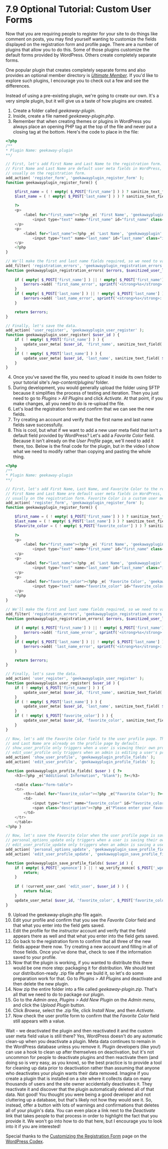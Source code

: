 # 7.9 Optional Tutorial: Custom User Forms

Now that you are requiring people to register for your site to do things like comment on posts, you may find yourself wanting to customize the fields displayed on the registration form and profile page. There are a number of plugins that allow you to do this. Some of those plugins customize the default forms provided by WordPress. Others create completely separate forms.

One popular plugin that creates completely separate forms and also provides an optional member directory is [_Ultimate Member_](https://ultimatemember.com/). If you'd like to explore such plugins, I encourage you to check out a few and see the differences.

Instead of using a pre-existing plugin, we're going to create our own. It's a very simple plugin, but it will give us a taste of how plugins are created.

1. Create a folder called _geekaway-plugin_.
2. Inside, create a file named _geekaway-plugin.php_.
3. Remember that when creating themes or plugins in WordPress you always place an opening PHP tag at the top of the file and never put a closing tag at the bottom. Here's the code to place in the file:

```php
<?php
/**
* Plugin Name: geekaway-plugin
**/

// First, let's add First Name and Last Name to the registration form. 
// First Name and Last Name are default user meta fields in WordPress, but they aren't 
// usually on the registration form.
add_action( 'register_form', 'geekawayplugin_register_form' );
function geekawayplugin_register_form() {

    $first_name = ( ! empty( $_POST['first_name'] ) ) ? sanitize_text_field( $_POST['first_name'] ) : '';
    $last_name = ( ! empty( $_POST['last_name'] ) ) ? sanitize_text_field( $_POST['last_name'] ) : '';
        
    ?>
    <p>
        <label for="first_name"><?php _e( 'First Name', 'geekawayplugin' ) ?><br />
            <input type="text" name="first_name" id="first_name" class="input" value="<?php echo esc_attr(  $first_name  ); ?>" size="25" /></label>
    </p>
    <p>
        <label for="last_name"><?php _e( 'Last Name', 'geekawayplugin' ) ?><br />
            <input type="text" name="last_name" id="last_name" class="input" value="<?php echo esc_attr(  $last_name  ); ?>" size="25" /></label>
    </p>
    <?php
}

// We'll make the first and last name fields required, so we need to validate them.
add_filter( 'registration_errors', 'geekawayplugin_registration_errors', 10, 3 );
function geekawayplugin_registration_errors( $errors, $sanitized_user_login, $user_email ) {
    
    if ( empty( $_POST['first_name'] ) || ! empty( $_POST['first_name'] ) && trim( $_POST['first_name'] ) == '' ) {
        $errors->add( 'first_name_error', sprintf('<strong>%s</strong>: %s',__( 'ERROR', 'geekawayplugin' ),__( 'You must include a first name.', 'geekawayplugin' ) ) );
    }
    if ( empty( $_POST['last_name'] ) || ! empty( $_POST['last_name'] ) && trim( $_POST['last_name'] ) == '' ) {
        $errors->add( 'last_name_error', sprintf('<strong>%s</strong>: %s',__( 'ERROR', 'geekawayplugin' ),__( 'You must include a last name.', 'geekawayplugin' ) ) );
    }

    return $errors;
}

// Finally, let's save the data.
add_action( 'user_register', 'geekawayplugin_user_register' );
function geekawayplugin_user_register( $user_id ) {
    if ( ! empty( $_POST['first_name'] ) ) {
        update_user_meta( $user_id, 'first_name', sanitize_text_field( $_POST['first_name'] ) );
    }
    if ( ! empty( $_POST['last_name'] ) ) {
        update_user_meta( $user_id, 'last_name', sanitize_text_field( $_POST['last_name'] ) );
    }
}
```

4. Once you've saved the file, you need to upload it inside its own folder to your tutorial site's _/wp-content/plugins/_ folder.
5. During development, you would generally upload the folder using SFTP because it simplifies the process of testing and iteration. Then you just need to go to _Plugins > All Plugins_ and click _Activate_. At that point, if you make changes, all you need to do is re-upload the file.
6. Let's load the registration form and confirm that we can see the new fields.
7. Try creating an account and verify that the first name and last name fields save successfully.
8. This is cool, but what if we want to add a new user meta field that isn't a default field provided by WordPress? Let's add a _Favorite Color_ field. Because it isn't already on the _User Profile_ page, we'll need to add it there, too. Below is the final code for the plugin, but in the video I show what we need to modify rather than copying and pasting the whole thing.

```php
<?php
/**
* Plugin Name: geekaway-plugin
**/

// First, let's add First Name, Last Name, and Favorite Color to the registration form. 
// First Name and Last Name are default user meta fields in WordPress, but they aren't 
// usually on the registration form. Favorite Color is a custom user meta field.
add_action( 'register_form', 'geekawayplugin_register_form' );
function geekawayplugin_register_form() {

    $first_name = ( ! empty( $_POST['first_name'] ) ) ? sanitize_text_field( $_POST['first_name'] ) : '';
    $last_name = ( ! empty( $_POST['last_name'] ) ) ? sanitize_text_field( $_POST['last_name'] ) : '';
    $favorite_color = ( ! empty( $_POST['favorite_color'] ) ) ? sanitize_text_field( $_POST['favorite_color'] ) : '';
        
    ?>
    <p>
        <label for="first_name"><?php _e( 'First Name', 'geekawayplugin' ) ?><br />
            <input type="text" name="first_name" id="first_name" class="input" value="<?php echo esc_attr(  $first_name  ); ?>" size="25" /></label>
    </p>
    <p>
        <label for="last_name"><?php _e( 'Last Name', 'geekawayplugin' ) ?><br />
            <input type="text" name="last_name" id="last_name" class="input" value="<?php echo esc_attr(  $last_name  ); ?>" size="25" /></label>
    </p>
    <p>
        <label for="favorite_color"><?php _e( 'Favorite Color', 'geekawayplugin' ) ?><br />
            <input type="text" name="favorite_color" id="favorite_color" class="input" value="<?php echo esc_attr(  $favorite_color  ); ?>" size="25" /></label>
    </p>
    <?php
}

// We'll make the first and last name fields required, so we need to validate them.
add_filter( 'registration_errors', 'geekawayplugin_registration_errors', 10, 3 );
function geekawayplugin_registration_errors( $errors, $sanitized_user_login, $user_email ) {
    
    if ( empty( $_POST['first_name'] ) || ! empty( $_POST['first_name'] ) && trim( $_POST['first_name'] ) == '' ) {
        $errors->add( 'first_name_error', sprintf('<strong>%s</strong>: %s',__( 'ERROR', 'geekawayplugin' ),__( 'You must include a first name.', 'geekawayplugin' ) ) );
    }
    if ( empty( $_POST['last_name'] ) || ! empty( $_POST['last_name'] ) && trim( $_POST['last_name'] ) == '' ) {
        $errors->add( 'last_name_error', sprintf('<strong>%s</strong>: %s',__( 'ERROR', 'geekawayplugin' ),__( 'You must include a last name.', 'geekawayplugin' ) ) );
    }

    return $errors;
}

// Finally, let's save the data.
add_action( 'user_register', 'geekawayplugin_user_register' );
function geekawayplugin_user_register( $user_id ) {
    if ( ! empty( $_POST['first_name'] ) ) {
        update_user_meta( $user_id, 'first_name', sanitize_text_field( $_POST['first_name'] ) );
    }
    if ( ! empty( $_POST['last_name'] ) ) {
        update_user_meta( $user_id, 'last_name', sanitize_text_field( $_POST['last_name'] ) );
    }
    if ( ! empty( $_POST['favorite_color'] ) ) {
        update_user_meta( $user_id, 'favorite_color', sanitize_text_field( $_POST['favorite_color'] ) );
    }
}

// Now, let's add the Favorite Color field to the user profile page. The First Name 
// and Last Name are already on the profile page by default.
// show_user_profile only triggers when a user is viewing their own profile page.
// edit_user_profile only triggers when an admin is editing a user's profile page.
add_action( 'show_user_profile', 'geekawayplugin_profile_fields' );
add_action( 'edit_user_profile', 'geekawayplugin_profile_fields' );

function geekawayplugin_profile_fields( $user ) { ?>
    <h3><?php _e("Additional Information", "blank"); ?></h3>

    <table class="form-table">
    <tr>
        <th><label for="favorite_color"><?php _e("Favorite Color"); ?></label></th>
        <td>
            <input type="text" name="favorite_color" id="favorite_color" value="<?php echo esc_attr( get_the_author_meta( 'favorite_color', $user->ID ) ); ?>" class="regular-text" /><br />
            <span class="description"><?php _e("Please enter your favorite color."); ?></span>
        </td>
    </tr>
    </table>
<?php }

// Now, let's save the Favorite Color when the user profile page is saved.
// personal_options_update only triggers when a user is saving their own profile page.
// edit_user_profile_update only triggers when an admin is saving a user's profile page.
add_action( 'personal_options_update', 'geekawayplugin_save_profile_fields' );
add_action( 'edit_user_profile_update', 'geekawayplugin_save_profile_fields' );

function geekawayplugin_save_profile_fields( $user_id ) {
    if ( empty( $_POST['_wpnonce'] ) || ! wp_verify_nonce( $_POST['_wpnonce'], 'update-user_' . $user_id ) ) {
        return;
    }
    
    if ( !current_user_can( 'edit_user', $user_id ) ) { 
        return false; 
    }
    update_user_meta( $user_id, 'favorite_color', $_POST['favorite_color'] );
}
```

9. Upload the geekaway-plugin.php file again.
10. Edit your profile and confirm that you see the _Favorite Color_ field and that what you enter into the field gets saved.
11. Edit the profile for the _instructor_ account and verify that the field appears there as well and that what you enter into the field gets saved.
12. Go back to the registration form to confirm that all three of the new fields appear there now. Try creating a new account and filling in all of those fields. Once you've done that, check to see if the information saved to your profile.
13. Now that the plugin is working, if you wanted to distribute this there would be one more step: packaging it for distribution. We should test our distribution-ready .zip file after we build it, so let's do some preparation work for that. Go to _Plugins > All Plugins_ and deactivate and then delete the new plugin.
14. Now zip the entire folder into a file called _geekaway-plugin.zip_. That's all that we need to do to package our plugin.
15. Go to the _Admin area_, _Plugins > Add New Plugin_ on the _Admin menu_, and click the _Upload Plugin_ button.
16. Click _Browse_, select the .zip file, click _Install Now_, and then _Activate_.
17. Now check the user profile form to confirm that the _Favorite Color_ field still appears with a value.

Wait - we deactivated the plugin and then reactivated it and the custom user meta field value is still there? Yes, WordPress doesn't do any automatic clean-up when you deactivate a plugin. Meta data continues to remain in the WordPress database unless you remove it. Plugin developers (like you!) can use a hook to clean up after themselves on deactivation, but it's not uncommon for people to deactivate plugins and then reactivate them (and doing so is very easy, as you know), so the best practice is to provide a tool for cleaning up data prior to deactivation rather than assuming that anyone who deactivates your plugin wants their data removed. Imagine if you create a plugin that is installed on a site where it collects data on many thousands of users and the site owner accidentally deactivates it. They reactivate it and discover that the plugin automatically deleted all of that data. Not good! You thought you were being a good developer and not cluttering up a database, but that's likely not how they would see it. So, instead, offer a button with lots of warnings and confirmations that deletes all of your plugin's data. You can even place a link next to the _Deactivate_ link that takes people to that process in order to highlight the fact that you provide it. We won't go into how to do that here, but I encourage you to look into it if you are interested!

Special thanks to the [Customizing the Registration Form](https://codex.wordpress.org/Customizing_the_Registration_Form) page on the [WordPress Codex](https://codex.wordpress.org/).
